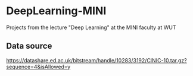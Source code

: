 # DeepLearning-MINI
Projects from the lecture "Deep Learning" at the MINI faculty at WUT


## Data source
https://datashare.ed.ac.uk/bitstream/handle/10283/3192/CINIC-10.tar.gz?sequence=4&isAllowed=y
